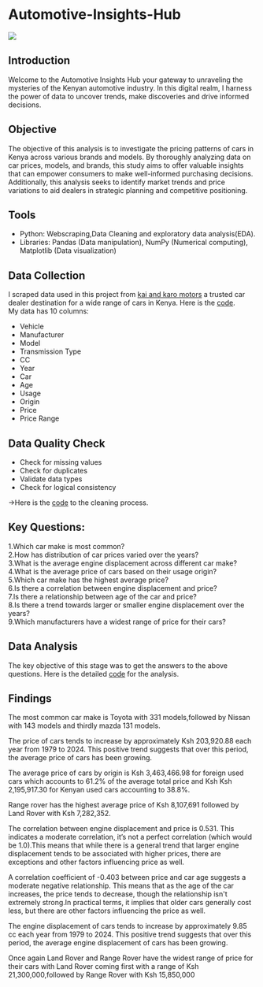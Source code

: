 # Automotive-Insights-Hub

![](https://github.com/MorganTheAnalyst/Automotive-Insights-Hub/blob/main/Code%20%26%20CSV_Files/Images/WhatsApp%20Image%202024-07-27%20at%205.56.03%20PM.jpeg)
## Introduction
Welcome to the Automotive Insights Hub your gateway to unraveling the mysteries of the Kenyan automotive industry.
In this digital realm, I harness the power of data to uncover trends, make discoveries and drive informed decisions.
## Objective
The objective of this analysis is to investigate the pricing patterns of cars in Kenya across various brands and models. By thoroughly analyzing data on car prices, models, and brands, this study aims to offer valuable insights that can empower consumers to make well-informed purchasing decisions. Additionally, this analysis seeks to identify market trends and price variations to aid dealers in strategic planning and competitive positioning.
## Tools
* Python: Webscraping,Data Cleaning and exploratory data analysis(EDA).</br>
* Libraries: Pandas (Data manipulation), NumPy (Numerical computing), Matplotlib (Data visualization)
## Data Collection
I scraped data used in this project from [kai and karo motors](https://www.kaiandkaro.com/) a trusted car dealer destination for a wide range of cars in Kenya.
Here is the [code](https://github.com/MorganTheAnalyst/Automotive-Insights-Hub/blob/main/Code%20%26%20CSV_Files/kai%20_karo%20_data_scraping.ipynb).</br>
My data has 10 columns:
* Vehicle</br>
* Manufacturer</br>
* Model</br>
* Transmission Type</br>
* CC</br>
* Year</br>
* Car</br>
* Age</br>
* Usage</br>
* Origin
* Price
* Price Range
## Data Quality Check
* Check for missing values
* Check for duplicates
* Validate data types
* Check for logical consistency<br>

->Here is the [code](https://github.com/MorganTheAnalyst/Automotive-Insights-Hub/blob/main/Code%20%26%20CSV_Files/Data_Preprocessing.ipynb) to the cleaning process.
## Key Questions:
1.Which car make is most common?</br>
2.How has distribution of car prices varied over the years?</br>
3.What is the average engine displacement across different car make?</br>
4.What is the average price of cars based on their usage origin?</br>
5.Which car make has the highest average price?</br>
6.Is there a correlation between engine displacement and price?</br>
7.Is there a relationship between age of the car and price?</br>
8.Is there a trend towards larger or smaller engine displacement over the years?</br>
9.Which manufacturers have a widest range of price for their cars?</br>
## Data Analysis
The key objective of this stage was to get the answers to the above questions.
Here is the detailed [code](https://github.com/MorganTheAnalyst/Automotive-Insights-Hub/blob/main/Code%20%26%20CSV_Files/Data_Analysis.ipynb) for the analysis.
## Findings
The most common car make is Toyota with 331 models,followed by Nissan with 143 models and thirdly mazda 131 models.

The price of cars tends to increase by approximately Ksh 203,920.88 each year from 1979 to 2024. This positive trend suggests that over this period, the average price of cars has been growing.

The average price of cars by origin is Ksh 3,463,466.98 for foreign used cars which accounts to 61.2% of the average total price and Ksh Ksh 2,195,917.30 for Kenyan used cars accounting to 38.8%.

Range rover has the highest average price of Ksh 8,107,691 followed by Land Rover with Ksh 7,282,352.

The correlation between engine displacement and price is 0.531. This indicates a moderate correlation, it’s not a perfect correlation (which would be 1.0).This means that while there is a general trend that larger engine displacement tends to be associated with higher prices, there are exceptions and other factors influencing price as well.

A correlation coefficient of -0.403 between price and car age suggests a moderate negative relationship. This means that as the age of the car increases, the price tends to decrease, though the relationship isn't extremely strong.In practical terms, it implies that older cars generally cost less, but there are other factors influencing the price as well.

The engine displacement of cars tends to increase by approximately 9.85 cc each year from 1979 to 2024. This positive trend suggests that over this period, the average engine displacement of cars has been growing.

Once again Land Rover and Range Rover have the widest range of price for their cars with Land Rover coming first with a range of Ksh 21,300,000,followed by Range Rover with Ksh 15,850,000
